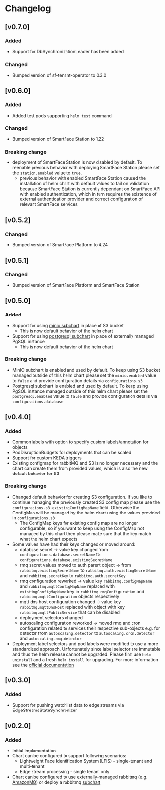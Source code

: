 # Changelog

## [v0.7.0]

### Added

- Support for DbSynchronizationLeader has been added

### Changed

- Bumped version of sf-tenant-operator to 0.3.0

## [v0.6.0]

### Added

- Added test pods supporting `helm test` command

### Changed

- Bumped version of SmartFace Station to 1.22

### Breaking change

- deployment of SmartFace Station is now disabled by default. To reenable previous behavior with deploying SmartFace Station please set the `station.enabled` value to `true`.
  - previous behavior with enabled SmartFace Station caused the installation of helm chart with default values to fail on validation because SmartFace Station is currently dependant on SmartFace API with enabled authentication, which in turn requires the existence of external authentication provider and correct configuration of relevant SmartFace services

## [v0.5.2]

### Changed

- Bumped version of SmartFace Platform to 4.24

## [v0.5.1]

### Changed

- Bumped version of SmartFace Platform and SmartFace Station

## [v0.5.0]

### Added

- Support for using [minio subchart](https://github.com/bitnami/charts/tree/main/bitnami/minio) in place of S3 bucket
  - This is now default behavior of the helm chart
- Support for using [postgresql subchart](https://github.com/bitnami/charts/tree/main/bitnami/postgresql) in place of externally managed PgSQL instance
  - This is now default behavior of the helm chart

### Breaking change

- MinIO subchart is enabled and used by default. To keep using S3 bucket managed outside of this helm chart please set the `minio.enabled` value to `false` and provide configuration details via `configurations.s3`
- Postgresql subchart is enabled and used by default. To keep using PgSQL instance managed outside of this helm chart please set the `postgresql.enabled` value to `false` and provide configuration details via `configurations.database`

## [v0.4.0]

### Added

- Common labels with option to specify custom labels/annotation for objects
- PodDisruptionBudgets for deployments that can be scaled
- Support for custom KEDA triggers
- Existing configmap for rabbitMQ and S3 is no longer necessary and the chart can create them from provided values, which is also the new default behavior for S3

### Breaking change

- Changed default behavior for creating S3 configuration. If you like to continue managing the previously created S3 config map please use the `configurations.s3.existingConfigMapName` field. Otherwise the ConfigMap will be managed by the helm chart using the values provided in `configurations.s3`
  - The ConfigMap keys for existing config map are no longer configurable, so if you want to keep using the ConfigMap not managed by this chart then please make sure that the key match what the helm chart expects
- Some values have had their keys changed or moved around:
  - database secret -> value key changed from `configurations.database.secretName` to `configurations.database.existingSecretName`
  - rmq secret values moved to auth parent object -> from `rabbitmq.existingSecretName` to `rabbitmq.auth.existingSecretName` and `rabbitmq.secretKey` to `rabbitmq.auth.secretKey`
  - rmq configuration reworked -> value key `rabbitmq.configMapName` and `rabbitmq.mqttConfigMapName` replaced with `existingConfigMapName` key in `rabbitmq.rmqConfiguration` and `rabbitmq.mqttConfiguration` objects respectively
  - mqtt dns host configuration changed -> value key `rabbitmq.mqttDnsHost` replaced with object with key `rabbitmq.mqttPublicService` that can be disabled
  - deployment selectors changed
  - autoscaling configuration reworked -> moved rmq and cron configuration related to services their respective sub-objects e.g. for detector from `autoscaling.detector` to `autoscaling.cron.detector` and `autoscaling.rmq.detector`
- Deployment label selectors and pod labels were modified to use a more standardized approach. Unfortunately since label selector are immutable and thus the helm release cannot be upgraded. Please first use `helm uninstall` and a fresh `helm install` for upgrading. For more information see the [official documentation](https://kubernetes.io/docs/concepts/workloads/controllers/deployment/#label-selector-updates)

## [v0.3.0]

### Added

- Support for pushing watchlist data to edge streams via EdgeStreamsStateSynchronizer

## [v0.2.0]

### Added

- Initial implementation
- Chart can be configured to support following scenarios:
  - Lightweight Face Identification System (LFIS) - single-tenant and multi-tenant
  - Edge stream processing - single tenant only
- Chart can be configured to use externally-managed rabbitmq (e.g. [AmazonMQ](https://aws.amazon.com/amazon-mq/)) or deploy a rabbitmq [subchart](https://github.com/bitnami/charts/tree/main/bitnami/rabbitmq)
